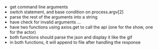 - get command line arguments
- switch statement, and base condition on process.argv[2]
- parse the rest of the arguments into a string
- have check for invalid arguments ...
- have two functions using axios.get to call the api (one for the show, one for the actor)
- both functions should parse the json and display it like the gif
- in both functions, it will append to file after handling the response
